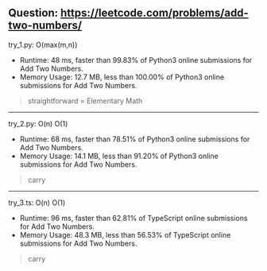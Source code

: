 Question: https://leetcode.com/problems/add-two-numbers/
---

try_1.py: O(max(m,n))

* Runtime: 48 ms, faster than 99.83% of Python3 online submissions for Add Two Numbers.
* Memory Usage: 12.7 MB, less than 100.00% of Python3 online submissions for Add Two Numbers.

> straightforward = Elementary Math

---

try_2.py: O(n) O(1)

* Runtime: 68 ms, faster than 78.51% of Python3 online submissions for Add Two Numbers.
* Memory Usage: 14.1 MB, less than 91.20% of Python3 online submissions for Add Two Numbers.

> carry

---

try_3.ts: O(n) O(1)

* Runtime: 96 ms, faster than 62.81% of TypeScript online submissions for Add Two Numbers.
* Memory Usage: 48.3 MB, less than 56.53% of TypeScript online submissions for Add Two Numbers.

> carry
